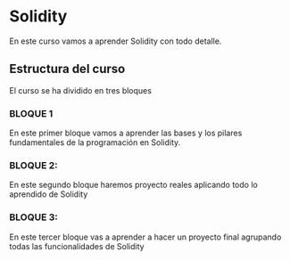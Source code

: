 # Solidity 

En este curso vamos a aprender Solidity con todo detalle.

## Estructura del curso 

El curso se ha dividido en tres bloques 

### BLOQUE 1

En este primer bloque vamos a aprender las bases y los pilares fundamentales de la programación en Solidity.

### BLOQUE 2:

En este segundo bloque haremos proyecto reales aplicando todo lo aprendido de Solidity

### BLOQUE 3: 

En este tercer bloque vas a aprender a hacer un proyecto final agrupando todas las funcionalidades de Solidity
